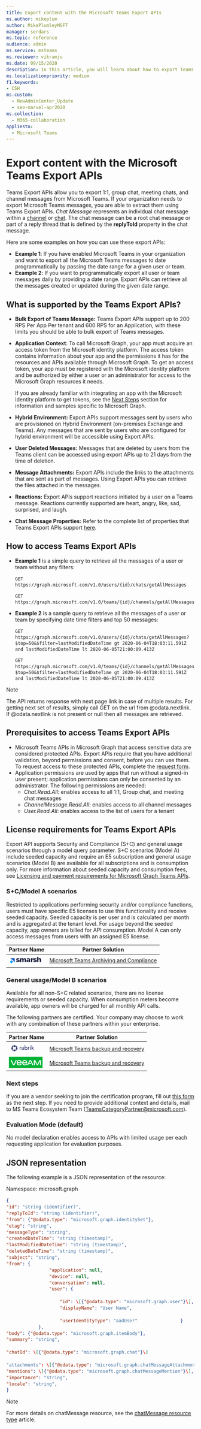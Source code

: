 ```yaml
---
title: Export content with the Microsoft Teams Export APIs
ms.author: mikeplum
author: MikePlumleyMSFT
manager: serdars
ms.topic: reference
audience: admin
ms.service: msteams
ms.reviewer: vikramju
ms.date: 09/15/2020
description: In this article, you will learn about how to export Teams content using the Microsoft Teams Export APIs.
ms.localizationpriority: medium
f1.keywords:
- CSH
ms.custom:
  - NewAdminCenter_Update
  - seo-marvel-apr2020
ms.collection:
  - M365-collaboration
appliesto:
  - Microsoft Teams
---
```



# Export content with the Microsoft Teams Export APIs

Teams Export APIs allow you to export 1:1, group chat, meeting chats, and channel messages from Microsoft Teams. If your organization needs to export Microsoft Teams messages, you are able to extract them using Teams Export APIs. *Chat Message* represents an individual chat message within a [channel](/graph/api/resources/channel) or [chat](/graph/api/resources/chat). The chat message can be a root chat message or part of a reply thread that is defined by the **replyToId** property in the chat message.

Here are some examples on how you can use these export APIs:

- **Example 1**: If you have enabled Microsoft Teams in your organization and want to export all the Microsoft Teams messages to date programmatically by passing the date range for a given user or team.
- **Example 2**: If you want to programmatically export all user or team messages daily by providing a date range. Export APIs can retrieve all the messages created or updated during the given date range.

## What is supported by the Teams Export APIs?

- **Bulk Export of Teams Message:** Teams Export APIs support up to 200 RPS Per App Per tenant and 600 RPS for an Application, with these limits you should be able to bulk export of Teams messages.
- **Application Context**: To call Microsoft Graph, your app must acquire an access token from the Microsoft identity platform. The access token contains information about your app and the permissions it has for the resources and APIs available through Microsoft Graph. To get an access token, your app must be registered with the Microsoft identity platform and be authorized by either a user or an administrator for access to the Microsoft Graph resources it needs.

    If you are already familiar with integrating an app with the Microsoft identity platform to get tokens, see the [Next Steps](/graph/auth/auth-concepts#next-steps) section for information and samples specific to Microsoft Graph.
- **Hybrid Environment:** Export APIs support messages sent by users who are provisioned on Hybrid Environment (on-premises Exchange and Teams). Any messages that are sent by users who are configured for hybrid environment will be accessible using Export APIs.
- **User Deleted Messages:** Messages that are deleted by users from the Teams client can be accessed using export APIs up to 21 days from the time of deletion.
- **Message Attachments:** Export APIs include the links to the attachments that are sent as part of messages. Using Export APIs you can retrieve the files attached in the messages.
- **Reactions:** Export APIs support reactions initiated by a user on a Teams message. Reactions currently supported are heart, angry, like, sad, surprised, and laugh.
- **Chat Message Properties:** Refer to the complete list of properties that Teams Export APIs support [here](/graph/api/resources/chatmessage#properties).


## How to access Teams Export APIs

- **Example 1** is a simple query to retrieve all the messages of a user or team without any filters:

  ```HTTP
  GET https://graph.microsoft.com/v1.0/users/{id}/chats/getAllMessages
  ```

  ```HTTP
  GET https://graph.microsoft.com/v1.0/teams/{id}/channels/getAllMessages
  ```

- **Example 2** is a sample query to retrieve all the messages of a user or team by specifying date time filters and top 50 messages:

  ```HTTP
  GET https://graph.microsoft.com/v1.0/users/{id}/chats/getAllMessages?$top=50&$filter=lastModifiedDateTime gt 2020-06-04T18:03:11.591Z and lastModifiedDateTime lt 2020-06-05T21:00:09.413Z
  ```

  ```HTTP
  GET https://graph.microsoft.com/v1.0/teams/{id}/channels/getAllMessages?$top=50&$filter=lastModifiedDateTime gt 2020-06-04T18:03:11.591Z and lastModifiedDateTime lt 2020-06-05T21:00:09.413Z
  ```

> [!NOTE]
> The API returns response with next page link in case of multiple results. For getting next set of results, simply call GET on the url from @odata.nextlink. If @odata.nextlink is not present or null then all messages are retrieved.

## Prerequisites to access Teams Export APIs

- Microsoft Teams APIs in Microsoft Graph that access sensitive data are considered protected APIs. Export APIs require that you have additional validation, beyond permissions and consent, before you can use them. To request access to these protected APIs, complete the [request form](https://aka.ms/teamsgraph/requestaccess).
- Application permissions are used by apps that run without a signed-in user present; application permissions can only be consented by an administrator. The following permissions are needed:
  - *Chat.Read.All*: enables access to all 1:1, Group chat, and meeting chat messages
  - *ChannelMessage.Read.All*: enables access to all channel messages
  - *User.Read.All*: enables access to the list of users for a tenant

## License requirements for Teams Export APIs

Export API supports Security and Compliance (S+C) and general usage scenarios through a model query parameter. S+C scenarios (Model A) include seeded capacity and require an E5 subscription and general usage scenarios (Model B) are available for all subscriptions and is consumption only. For more information about seeded capacity and consumption fees, see [Licensing and payment requirements for Microsoft Graph Teams APIs](/graph/teams-licenses).

### S+C/Model A scenarios

Restricted to applications performing security and/or compliance functions, users must have specific E5 licenses to use this functionality and receive seeded capacity. Seeded capacity is per user and is calculated per month and is aggregated at the tenant level. For usage beyond the seeded capacity, app owners are billed for API consumption. Model A can only access messages from users with an assigned E5 license.

|Partner Name|Partner Solution|
|---|---|
|![logo-of-smarsh](media/smarsh-logo.png) |[Microsoft Teams Archiving and Compliance](https://www.smarsh.com/channel/microsoft-teams/)|

### General usage/Model B scenarios

Available for all non-S+C related scenarios, there are no license requirements or seeded capacity. When consumption meters become available, app owners will be charged for all monthly API calls.

The following partners are certified. Your company may choose to work with any combination of these partners within your enterprise.  

|Partner Name|Partner Solution|
|---|---|
|![logo-of-rubrik](media/rubrik.png) |[Microsoft Teams backup and recovery](https://www.rubrik.com/solutions/microsoft-365) |
|![logo-of-veeam](media/veeam.png) |[Microsoft Teams backup and recovery](https://www.veeam.com/backup-microsoft-office-365.html) |

### Next steps
If you are a vendor seeking to join the certification program, fill out [this form](https://forms.office.com/pages/responsepage.aspx?id=v4j5cvGGr0GRqy180BHbRymC9dkiqEZFkLXIAijLzONUREtFR1JKR1lQVFJCVFc5QlJaS1FDWEhaSS4u) as the next step. If you need to provide additional context and details, mail to MS Teams Ecosystem Team (TeamsCategoryPartner@microsoft.com).

### Evaluation Mode (default)

No model declaration enables access to APIs with limited usage per each requesting application for evaluation purposes.

## JSON representation

The following example is a JSON representation of the resource:

Namespace: microsoft.graph

```JSON
{
"id": "string (identifier)",
"replyToId": "string (identifier)",
"from": {"@odata.type": "microsoft.graph.identitySet"},
"etag": "string",
"messageType": "string",
"createdDateTime": "string (timestamp)",
"lastModifiedDateTime": "string (timestamp)",
"deletedDateTime": "string (timestamp)",
"subject": "string",
"from": {
                "application": null,
                "device": null,
                "conversation": null,
                "user": {

                    "id": \[{"@odata.type": "microsoft.graph.user"}\],
                    "displayName": "User Name",

                    "userIdentityType": "aadUser"                }
            },
"body": {"@odata.type": "microsoft.graph.itemBody"},
"summary": "string",

"chatId": \[{"@odata.type": "microsoft.graph.chat"}\]

"attachments": \[{"@odata.type": "microsoft.graph.chatMessageAttachment"}\],
"mentions": \[{"@odata.type": "microsoft.graph.chatMessageMention"}\],
"importance": "string",
"locale": "string",
}
```

> [!NOTE]
> For more details on chatMessage resource, see the [chatMessage resource type](/graph/api/resources/chatmessage) article.
